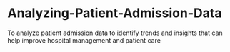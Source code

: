 # Analyzing-Patient-Admission-Data
To analyze patient admission data to identify trends and insights that can help improve hospital management and patient care
